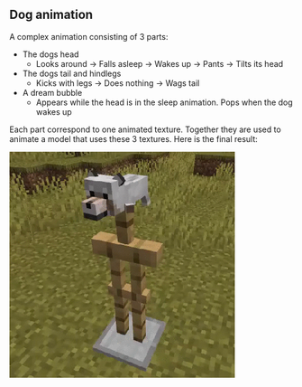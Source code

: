 ## Dog animation
A complex animation consisting of 3 parts:
- The dogs head
	- Looks around -> Falls asleep -> Wakes up -> Pants -> Tilts its head
- The dogs tail and hindlegs
	- Kicks with legs -> Does nothing -> Wags tail
- A dream bubble
	- Appears while the head is in the sleep animation. Pops when the dog wakes up

Each part correspond to one animated texture. Together they are used to animate a model that uses these 3 textures. 
Here is the final result:

<img src="dog.gif" width="400" style="image-rendering: pixelated; image-rendering: -moz-crisp-edges; image-rendering: crisp-edges;"/>